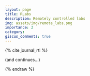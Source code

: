 ```yaml
---
layout: page
title: RLabs
description: Remotely controlled labs
img: assets/img/remote_labs.png
importance: 2
category:
giscus_comments: true
---
```


{% cite journal_rtl %}

(and continues...)

{% endraw %}
